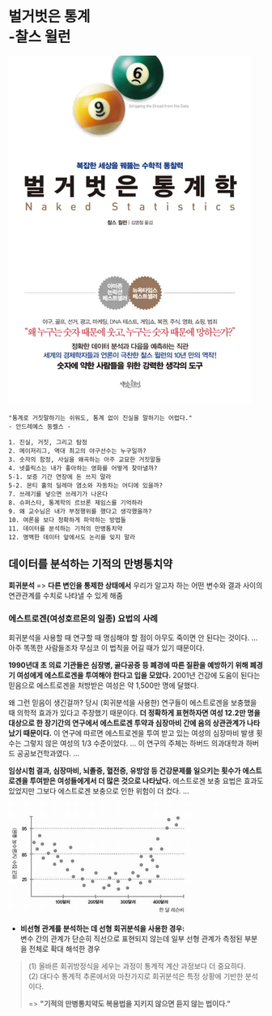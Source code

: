 # 벌거벗은 통계<br>-찰스 윌런

![스크린샷](../image/screenshot17.png)

```
"통계로 거짓말하기는 쉬워도, 통계 없이 진실을 말하기는 어렵다."
- 안드레예스 둥켈스 -
```

```
1. 진실, 거짓, 그리고 탐정
2. 메이저리그, 역대 최고의 야구선수는 누구일까?
3. 숫자의 함정, 사실을 왜곡하는 아주 교묘한 거짓말들
4. 넷플릭스는 내가 좋아하는 영화를 어떻게 찾아낼까?
5-1. 보증 기간 연장에 돈 쓰지 말라
5-2. 몬티 홀의 딜레마 염소와 자동차는 어디에 있을까?
7. 쓰레기를 넣으면 쓰레기가 나온다
8. 슈퍼스타, 통계학의 르브론 제임스를 기억하라
9. 왜 교수님은 내가 부정행위를 했다고 생각했을까?
10. 여론을 보다 정확하게 파악하는 방법들
11. 데이터를 분석하는 기적의 만병통치약
12. 명백한 데이터 앞에서도 논리를 잊지 말라
```

## 데이터를 분석하는 기적의 만병통치약

**회귀분석** => **다른 변인을 통제한 상태에서** 우리가 알고자 하는 어떤 변수와 결과 사이의 연관관계를 수치로 나타낼 수 있게 해줌

### 에스트로겐(여성호르몬의 일종) 요법의 사례

회귀분석을 사용할 때 연구할 때 명심해야 할 점이 아무도 죽이면 안 된다는 것이다. ... 아주 똑똑한 사람들조차 무심코 이 법칙을 어길 때가 있기 때문이다.

**1990년대 초 의료 기관들은 심장병, 골다공증 등 폐경에 따른 질환을 예방하기 위해 폐경기 여성에게 에스트로겐을 투여해야 한다고 입을 모았다.** 2001년 건강에 도움이 된다는 믿음으로 에스트로겐을 처방받은 여성은 약 1,500만 명에 달했다.

왜 그런 믿음이 생긴걸까? 당시 (회귀분석을 사용한) 연구들이 에스트로겐을 보충했을 때 의학적 효과가 있다고 주장했기 때문이다. **더 정확하게 표현하자면 여성 12.2만 명을 대상으로 한 장기간의 연구에서 에스트로겐 투약과 심장마비 간에 음의 상관관계가 나타났기 때문이다.** 이 연구에 따르면 에스트로겐을 투여 받고 있는 여성의 심장마비 발생 횟수는 그렇지 않은 여성의 1/3 수준이었다. ... 이 연구의 주체는 하버드 의과대학과 하버드 공공보건학과였다. ...

**임상시험 결과, 심장마비, 뇌졸중, 혈전증, 유방암 등 건강문제를 일으키는 횟수가 에스트로겐을 투여받은 여성들에게서 더 많은 것으로 나타났다.** 에스트로겐 보충 요법은 효과도 있었지만 그보다 에스트로겐 보충으로 인한 위험이 더 컸다. ...

![스크린샷](../image/screenshot18.png)

- **비선형 관계를 분석하는 데 선형 회귀분석을 사용한 경우:**<br> 변수 간의 관계가 단순히 직선으로 표현되지 않는데 일부 선형 관계가 측정된 부분을 전체로 확대 해석한 경우

> (1) 올바른 회귀방정식을 세우는 과정이 통계적 계산 과정보다 더 중요하다.<br>
> (2) 대다수 통계적 추론에서와 마찬가지로 회귀분석은 특정 상황에 기반한 분석이다.
>
> => **"기적의 만병통치약도 복용법을 지키지 않으면 듣지 않는 법이다."**

## 